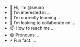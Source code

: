 - 👋 Hi, I’m @seuiro
- 👀 I’m interested in ...
- 🌱 I’m currently learning ...
- 💞️ I’m looking to collaborate on ...
- 📫 How to reach me ...
- 😄 Pronouns: ...
- ⚡ Fun fact: ...

<!---
seuiro/seuiro is a ✨ special ✨ repository because its `README.md` (this file) appears on your GitHub profile.
You can click the Preview link to take a look at your changes.
--->
